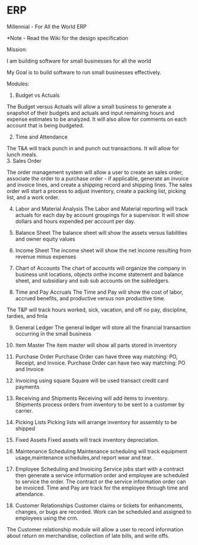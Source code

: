 
# ERP
Millennial - For All the World ERP

*Note - Read the Wiki for the design specification

Mission:

I am building software for small businesses for all the world

My Goal is to build software to run small businesses effectively.

Modules:

1. Budget vs Actuals

The Budget versus Actuals will allow a small business to generate a snapshot of their budgets and actuals and input remaining hours and expense estimates to be analyzed.  It will also allow for comments on each account that is being budgeted.

2. Time and Attendance 

The T&A will track punch in and punch out transactions.  It will allow for lunch meals.  
3. Sales Order

The order management system will allow a user to create an sales order, associate the order to a purchase order - if applicable, generate an invoice and invoice lines, and create a shipping record and shipping lines.  The sales order will start a process to adjust inventory, create a packing list, picking list, and a work order.

4. Labor and Material Analysis
The Labor and Material reporting will track actuals for each day by account groupings for a supervisor.  It will show dollars and hours expended per account per day.

5. Balance Sheet
The balance sheet will show the assets versus liabilities and owner equity values

6. Income Sheet
The income sheet will show the net income resulting from revenue minus expenses

7. Chart of Accounts
The chart of accounts will organize the company in business unit locations, objects onthe income statement and balance sheet, and subsidiary and sub sub accounts on the subledgers.

8. Time and Pay Accruals
The Time and Pay will show the cost of labor, accrued benefits, and productive versus non productive time.

The T&P will track hours worked, sick, vacation, and off no pay, discipline, tardies, and fmla

9. General Ledger
The general ledger will store all the financial transaction occurring in the small business

10. Item Master
The item master will show all parts stored in inventory

11. Purchase Order
Purchase Order can have three way matching: PO, Receipt, and Invoice. Purchase Order can have two way matching: PO and Invoice

12. Invoicing using square
Square will be used transact credit card payments

13. Receiving and Shipments
Receiving will add items to inventory.  Shipments process orders from inventory to be sent to a customer by carrier.   

14. Picking Lists
Picking lists will arrange inventory for assembly to be shipped

15. Fixed Assets
Fixed assets will track inventory depreciation.

16. Maintenance Scheduling
Maintenance scheduling will track equipment usage,maintenance schedules,and report wear and tear.

17. Employee Scheduling and Invoicing
Service jobs start with a contract then generate a service information order and employee are scheduled to service the order.   The contract or the service information order can be invoiced.  Time and Pay are track for the employee through time and attendance.

18. Customer Relationships
Customer claims or tickets for enhancments, changes, or bugs are recorded.   Work can be scheduled and assigned to employees using the crm.

The Customer relationship module will allow a user to record information about return on merchandise, collection of late bills, and write offs.


